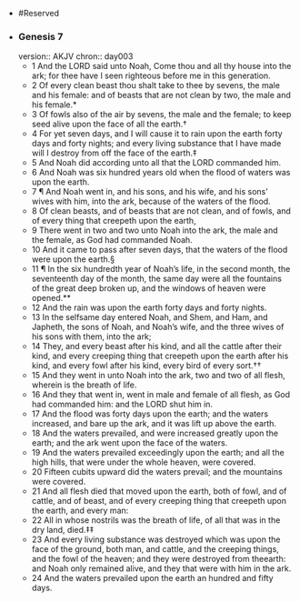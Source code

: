 - #Reserved
- ### Genesis 7
  version:: AKJV
  chron:: day003
	- 1 And the LORD said unto Noah, Come thou and all thy house into the ark; for thee
	  have I seen righteous before me in this generation.
	- 2 Of every clean beast thou shalt
	  take to thee by sevens, the male and his female: and of beasts that are not clean by two,
	  the male and his female.*
	- 3 Of fowls also of the air by sevens, the male and the female;
	  to keep seed alive upon the face of all the earth.†
	- 4 For yet seven days, and I will cause
	  it to rain upon the earth forty days and forty nights; and every living substance that I
	  have made will I destroy from off the face of the earth.‡
	- 5 And Noah did according unto all that the LORD commanded him.
	- 6 And Noah was
	  six hundred years old when the flood of waters was upon the earth.
	- 7 ¶ And Noah went in, and his sons, and his wife, and his sons’ wives with him, into
	  the ark, because of the waters of the flood.
	- 8 Of clean beasts, and of beasts that are not
	  clean, and of fowls, and of every thing that creepeth upon the earth,
	- 9 There went in
	  two and two unto Noah into the ark, the male and the female, as God had commanded
	  Noah.
	- 10 And it came to pass after seven days, that the waters of the flood were upon the
	  earth.§
	- 11 ¶ In the six hundredth year of Noah’s life, in the second month, the seventeenth day
	  of the month, the same day were all the fountains of the great deep broken up, and the
	  windows of heaven were opened.**
	- 12 And the rain was upon the earth forty days and
	  forty nights.
	- 13 In the selfsame day entered Noah, and Shem, and Ham, and Japheth, the sons of
	  Noah, and Noah’s wife, and the three wives of his sons with them, into the ark;
	- 14 They,
	  and every beast after his kind, and all the cattle after their kind, and every creeping
	  thing that creepeth upon the earth after his kind, and every fowl after his kind, every
	  bird of every sort.††
	- 15 And they went in unto Noah into the ark, two and two of all flesh,
	  wherein is the breath of life.
	- 16 And they that went in, went in male and female of all
	  flesh, as God had commanded him: and the LORD shut him in.
	- 17 And the flood was forty days upon the earth; and the waters increased, and bare
	  up the ark, and it was lift up above the earth.
	- 18 And the waters prevailed, and were
	  increased greatly upon the earth; and the ark went upon the face of the waters.
	- 19 And
	  the waters prevailed exceedingly upon the earth; and all the high hills, that were under
	  the whole heaven, were covered.
	- 20 Fifteen cubits upward did the waters prevail; and
	  the mountains were covered.
	- 21 And all flesh died that moved upon the earth, both of fowl, and of cattle, and of beast,
	  and of every creeping thing that creepeth upon the earth, and every man:
	- 22 All in whose
	  nostrils was the breath of life, of all that was in the dry land, died.‡‡
	- 23 And every living
	  substance was destroyed which was upon the face of the ground, both man, and cattle,
	  and the creeping things, and the fowl of the heaven; and they were destroyed from theearth: and Noah only remained alive, and they that were with him in the ark.
	- 24 And the
	  waters prevailed upon the earth an hundred and fifty days.